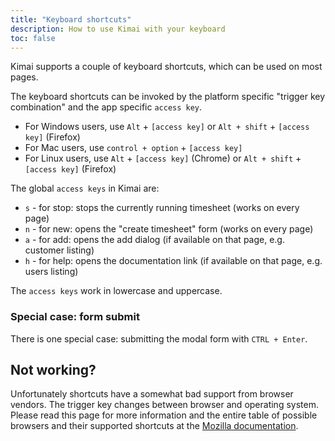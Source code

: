 ```yaml
---
title: "Keyboard shortcuts"
description: How to use Kimai with your keyboard
toc: false
---
```


Kimai supports a couple of keyboard shortcuts, which can be used on most pages.

The keyboard shortcuts can be invoked by the platform specific "trigger key combination" and the app specific `access key`. 

- For Windows users, use `Alt` + `[access key]` or `Alt + shift` + `[access key]` (Firefox)
- For Mac users, use `control + option` + `[access key]`
- For Linux users, use `Alt` + `[access key]` (Chrome) or `Alt + shift` + `[access key]` (Firefox)

The global `access keys` in Kimai are:
- `s` - for stop: stops the currently running timesheet (works on every page) 
- `n` - for new: opens the "create timesheet" form (works on every page)
- `a` - for add: opens the add dialog (if available on that page, e.g. customer listing) 
- `h` - for help: opens the documentation link (if available on that page, e.g. users listing)

The `access keys` work in lowercase and uppercase.

### Special case: form submit

There is one special case: submitting the modal form with `CTRL + Enter`.

## Not working?

Unfortunately shortcuts have a somewhat bad support from browser vendors.
The trigger key changes between browser and operating system.
Please read this page for more information and the entire table of possible browsers and their supported shortcuts at the 
[Mozilla documentation](https://developer.mozilla.org/en-US/docs/Web/HTML/Global_attributes/accesskey).
